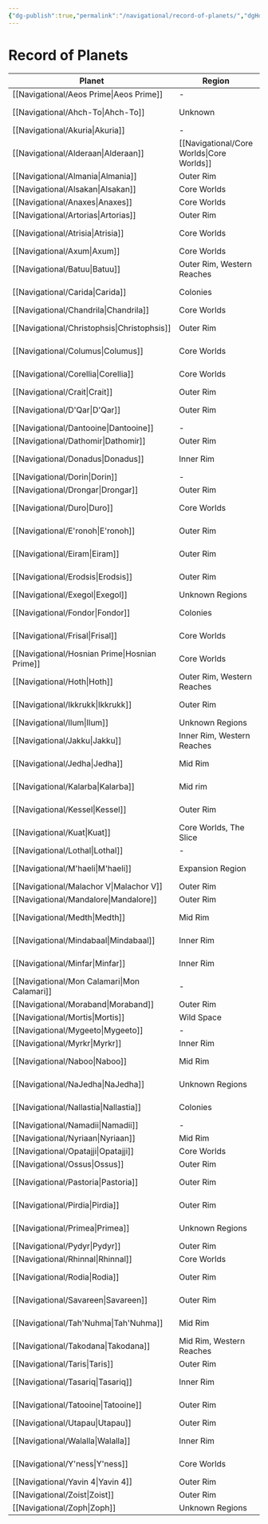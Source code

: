 ```yaml
---
{"dg-publish":true,"permalink":"/navigational/record-of-planets/","dgHomeLink":false}
---
```


# Record of Planets
| Planet                                           | Region                                       | Sector                | System    | Grid |
| ------------------------------------------------ | -------------------------------------------- | --------------------- | --------- | ---- |
| [[Navigational/Aeos Prime\|Aeos Prime]]       | \-                                           | \-                    | \-        | \-   |
| [[Navigational/Ahch-To\|Ahch-To]]             | Unknown                                      | \-                    | Ahch-To   | F-13 |
| [[Navigational/Akuria\|Akuria]]               | \-                                           | \-                    | \-        | \-   |
| [[Navigational/Alderaan\|Alderaan]]           | [[Navigational/Core Worlds\|Core Worlds]] | Alderaan              | Alderaan  | M-10 |
| [[Navigational/Almania\|Almania]]             | Outer Rim                                    | Mortex                | Almanian  | S-5  |
| [[Navigational/Alsakan\|Alsakan]]             | Core Worlds                                  | Azure                 | Alsaka    | L-9  |
| [[Navigational/Anaxes\|Anaxes]]               | Core Worlds                                  | Azure                 | Axum      | R-7  |
| [[Navigational/Artorias\|Artorias]]           | Outer Rim                                    | Myto                  | Artorias  | K-3  |
| [[Navigational/Atrisia\|Atrisia]]             | Core Worlds                                  | Atrisian Commonwealth | Atrisi    | J-12 |
| [[Navigational/Axum\|Axum]]                   | Core Worlds                                  | Azure                 | Axum      | L-9  |
| [[Navigational/Batuu\|Batuu]]                 | Outer Rim, Western Reaches                   | Trilon                | Batuu     | G-15 |
| [[Navigational/Carida\|Carida]]               | Colonies                                     | \-                    | Carida    | M-9  |
| [[Navigational/Chandrila\|Chandrila]]         | Core Worlds                                  | Bormea                | Chandrila | L-9  |
| [[Navigational/Christophsis\|Christophsis]]   | Outer Rim                                    | Savareen              | Christoph | Q-16 |
| [[Navigational/Columus\|Columus]]             | Core Worlds                                  | \-                    | \-        | M-11 |
| [[Navigational/Corellia\|Corellia]]           | Core Worlds                                  | Corellia              | Corellia  | M-11 |
| [[Navigational/Crait\|Crait]]                 | Outer Rim                                    | \-                    | Crait     | \-   |
| [[Navigational/D'Qar\|D'Qar]]                 | Outer Rim                                    | Sanbra                | Ileenium  | O-17 |
| [[Navigational/Dantooine\|Dantooine]]         | \-                                           | \-                    | \-        | \-   |
| [[Navigational/Dathomir\|Dathomir]]           | Outer Rim                                    | Quelii                | Dathomir  | O-6  |
| [[Navigational/Donadus\|Donadus]]             | Inner Rim                                    | Bamula                | Donadus   | J-13 |
| [[Navigational/Dorin\|Dorin]]                 | \-                                           | \-                    | \-        | \-   |
| [[Navigational/Drongar\|Drongar]]             | Outer Rim                                    | \-                    | Drongar   | T-5  |
| [[Navigational/Duro\|Duro]]                   | Core Worlds                                  | Duro                  | Duro      | M-11 |
| [[Navigational/E'ronoh\|E'ronoh]]             | Outer Rim                                    | Dalnan                | Eiram     | I-19 |
| [[Navigational/Eiram\|Eiram]]                 | Outer Rim                                    | Dalnan                | Eiram     | I-19 |
| [[Navigational/Erodsis\|Erodsis]]             | Outer Rim                                    | Savareen              | Christoph | Q-16 |
| [[Navigational/Exegol\|Exegol]]               | Unknown Regions                              | \-                    | Exegol    | F-7  |
| [[Navigational/Fondor\|Fondor]]               | Colonies                                     | Tapani                | Fondor    | L-13 |
| [[Navigational/Frisal\|Frisal]]               | Core Worlds                                  | Atrisian Commonwealth | Frisal    | J-12 |
| [[Navigational/Hosnian Prime\|Hosnian Prime]] | Core Worlds                                  | \-                    | Hosnian   | M-12 |
| [[Navigational/Hoth\|Hoth]]                   | Outer Rim, Western Reaches                   | Anoat Sector          | Hoth      | K-18 |
| [[Navigational/Ikkrukk\|Ikkrukk]]             | Outer Rim                                    | \-                    | \-        | P-17 |
| [[Navigational/Ilum\|Ilum]]                   | Unknown Regions                              | \-                    | Ilum      | G-7  |
| [[Navigational/Jakku\|Jakku]]                 | Inner Rim, Western Reaches                   | Jakku                 | Jakku     | I-13 |
| [[Navigational/Jedha\|Jedha]]                 | Mid Rim                                      | Terrabe               | Jedha     | H-10 |
| [[Navigational/Kalarba\|Kalarba]]             | Mid rim                                      | Hevvral               | Kalarba   | P-15 |
| [[Navigational/Kessel\|Kessel]]               | Outer Rim                                    | Kessel                | Kessel    | T-10 |
| [[Navigational/Kuat\|Kuat]]                   | Core Worlds, The Slice                       | Kuat                  | Kuat      | M-10 |
| [[Navigational/Lothal\|Lothal]]               | \-                                           | \-                    | \-        | \-   |
| [[Navigational/M'haeli\|M'haeli]]             | Expansion Region                             | Majoor                | Plynn     | N-15 |
| [[Navigational/Malachor V\|Malachor V]]       | Outer Rim                                    | Chorlian              | Malachor  | S-4  |
| [[Navigational/Mandalore\|Mandalore]]         | Outer Rim                                    | Mandalore             | Mandalore | O-7  |
| [[Navigational/Medth\|Medth]]                 | Mid Rim                                      | Ado                   | Medth     | M-17 |
| [[Navigational/Mindabaal\|Mindabaal]]         | Inner Rim                                    | Bamula                | \-        | J-13 |
| [[Navigational/Minfar\|Minfar]]               | Inner Rim                                    | \-                    | \-        | I-13 |
| [[Navigational/Mon Calamari\|Mon Calamari]]   | \-                                           | \-                    | \-        | \-   |
| [[Navigational/Moraband\|Moraband]]           | Outer Rim                                    | Esstran               | Horuset   | R-5  |
| [[Navigational/Mortis\|Mortis]]               | Wild Space                                   | Unknown               | \-        | K-2  |
| [[Navigational/Mygeeto\|Mygeeto]]             | \-                                           | \-                    | \-        | \-   |
| [[Navigational/Myrkr\|Myrkr]]                 | Inner Rim                                    | Myrkr                 | Myrkr     | N-7  |
| [[Navigational/Naboo\|Naboo]]                 | Mid Rim                                      | Chommell              | Naboo     | O-17 |
| [[Navigational/NaJedha\|NaJedha]]             | Unknown Regions                              | Terrabe               | Jedha     | H-10 |
| [[Navigational/Nallastia\|Nallastia]]         | Colonies                                     | Tapani                | Fondor    | L-13 |
| [[Navigational/Namadii\|Namadii]]             | \-                                           | \-                    | \-        | \-   |
| [[Navigational/Nyriaan\|Nyriaan]]             | Mid Rim                                      | Trans-Vulta           | Luire     | N-7  |
| [[Navigational/Opatajji\|Opatajji]]           | Core Worlds                                  | Azure                 | Alsaka    | L-9  |
| [[Navigational/Ossus\|Ossus]]                 | Outer Rim                                    | Auril                 | Adega     | R-6  |
| [[Navigational/Pastoria\|Pastoria]]           | Outer Rim                                    | \-                    | \-        | P-17 |
| [[Navigational/Pirdia\|Pirdia]]               | Outer Rim                                    | Savareen              | Tyrius    | R-16 |
| [[Navigational/Primea\|Primea]]               | Unknown Regions                              | \-                    | Primea    | E-11 |
| [[Navigational/Pydyr\|Pydyr]]                 | Outer Rim                                    | Mortex                | Almanian  | S-5  |
| [[Navigational/Rhinnal\|Rhinnal]]             | Core Worlds                                  | Darpa                 | Rhinnal   | L-9  |
| [[Navigational/Rodia\|Rodia]]                 | Outer Rim                                    | Savareen              | Tyrius    | R-16 |
| [[Navigational/Savareen\|Savareen]]           | Outer Rim                                    | Savareen              | Savareen  | Q-16 |
| [[Navigational/Tah'Nuhma\|Tah'Nuhma]]         | Mid Rim                                      | \-                    | \-        | Q-14 |
| [[Navigational/Takodana\|Takodana]]           | Mid Rim, Western Reaches                     | Tashtor               | Takodana  | J-16 |
| [[Navigational/Taris\|Taris]]                 | Outer Rim                                    | \-                    | Taris     | N-7  |
| [[Navigational/Tasariq\|Tasariq]]             | Inner Rim                                    | \-                    | Tasar     | J-14 |
| [[Navigational/Tatooine\|Tatooine]]           | Outer Rim                                    | Arkanis               | Tatoo     | R-16 |
| [[Navigational/Utapau\|Utapau]]               | Outer Rim                                    | Tarabba               | Utapau    | \-   |
| [[Navigational/Walalla\|Walalla]]             | Inner Rim                                    | Seventh Security Zone | Walalla   | J-13 |
| [[Navigational/Y'ness\|Y'ness]]               | Core Worlds                                  | Koornacht             | N'zoth    | K-10 |
| [[Navigational/Yavin 4\|Yavin 4]]             | Outer Rim                                    | Gordian Reach         | Yavin     | P-6  |
| [[Navigational/Zoist\|Zoist]]                 | Outer Rim                                    | Esstran               | Zoist     | R-4  |
| [[Navigational/Zoph\|Zoph]]                   | Unknown Regions                              | \-                    | \-        | F-4  |
